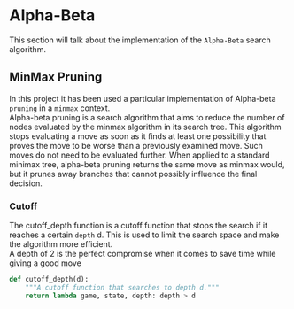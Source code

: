 # Alpha-Beta

This section will talk about the implementation of the `Alpha-Beta` search algorithm.

## MinMax Pruning

In this project it has been used a particular implementation of Alpha-beta `pruning` in a `minmax` context. <br>
Alpha-beta pruning is a search algorithm that aims to reduce the number of nodes evaluated by the minmax algorithm in its search tree. This algorithm stops evaluating a move as soon as it finds at least one possibility that proves the move to be worse than a previously examined move. Such moves do not need to be evaluated further. When applied to a standard minimax tree, alpha-beta pruning returns the same move as minmax would, but it prunes away branches that cannot possibly influence the final decision.

### Cutoff

The cutoff_depth function is a cutoff function that stops the search if it reaches a certain `depth` d. This is used to limit the search space and make the algorithm more efficient.<br>
A depth of 2 is the perfect compromise when it comes to save time while giving a good move

```python title="cutoff_depth"
def cutoff_depth(d):
    """A cutoff function that searches to depth d."""
    return lambda game, state, depth: depth > d
```

